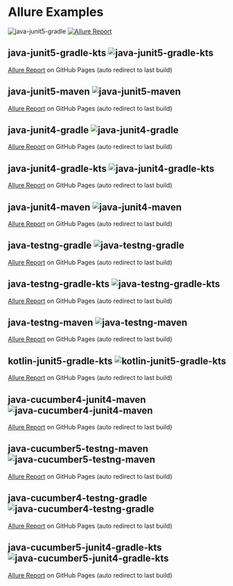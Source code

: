 # Allure Examples

![java-junit5-gradle](https://github.com/simple-elf/allure-examples/workflows/java-junit5-gradle/badge.svg)
[![Allure Report](https://img.shields.io/badge/Allure%20Report-published-yellowgreen)](https://simple-elf.github.io/allure-examples/java-junit5-gradle/)


## java-junit5-gradle-kts ![java-junit5-gradle-kts](https://github.com/simple-elf/allure-examples/workflows/java-junit5-gradle-kts/badge.svg)
[Allure Report](https://simple-elf.github.io/allure-examples/java-junit5-gradle-kts/) on GitHub Pages (auto redirect to last build)

## java-junit5-maven ![java-junit5-maven](https://github.com/simple-elf/allure-examples/workflows/java-junit5-maven/badge.svg)
[Allure Report](https://simple-elf.github.io/allure-examples/java-junit5-maven/) on GitHub Pages (auto redirect to last build)

## java-junit4-gradle ![java-junit4-gradle](https://github.com/simple-elf/allure-examples/workflows/java-junit4-gradle/badge.svg)
[Allure Report](https://simple-elf.github.io/allure-examples/java-junit4-gradle/) on GitHub Pages (auto redirect to last build)

## java-junit4-gradle-kts ![java-junit4-gradle-kts](https://github.com/simple-elf/allure-examples/workflows/java-junit4-gradle-kts/badge.svg)
[Allure Report](https://simple-elf.github.io/allure-examples/java-junit4-gradle-kts/) on GitHub Pages (auto redirect to last build)

## java-junit4-maven ![java-junit4-maven](https://github.com/simple-elf/allure-examples/workflows/java-junit4-maven/badge.svg)
[Allure Report](https://simple-elf.github.io/allure-examples/java-junit4-maven/) on GitHub Pages (auto redirect to last build)

## java-testng-gradle ![java-testng-gradle](https://github.com/simple-elf/allure-examples/workflows/java-testng-gradle/badge.svg)
[Allure Report](https://simple-elf.github.io/allure-examples/java-testng-gradle/) on GitHub Pages (auto redirect to last build)

## java-testng-gradle-kts ![java-testng-gradle-kts](https://github.com/simple-elf/allure-examples/workflows/java-testng-gradle-kts/badge.svg)
[Allure Report](https://simple-elf.github.io/allure-examples/java-testng-gradle-kts/) on GitHub Pages (auto redirect to last build)

## java-testng-maven ![java-testng-maven](https://github.com/simple-elf/allure-examples/workflows/java-testng-maven/badge.svg)
[Allure Report](https://simple-elf.github.io/allure-examples/java-testng-maven/) on GitHub Pages (auto redirect to last build)

## kotlin-junit5-gradle-kts ![kotlin-junit5-gradle-kts](https://github.com/simple-elf/allure-examples/workflows/kotlin-junit5-gradle-kts/badge.svg)
[Allure Report](https://simple-elf.github.io/allure-examples/kotlin-junit5-gradle-kts/) on GitHub Pages (auto redirect to last build)

## java-cucumber4-junit4-maven ![java-cucumber4-junit4-maven](https://github.com/simple-elf/allure-examples/workflows/java-cucumber4-junit4-maven/badge.svg)
[Allure Report](https://simple-elf.github.io/allure-examples/java-cucumber4-junit4-maven/) on GitHub Pages (auto redirect to last build)

## java-cucumber5-testng-maven ![java-cucumber5-testng-maven](https://github.com/simple-elf/allure-examples/workflows/java-cucumber5-testng-maven/badge.svg)
[Allure Report](https://simple-elf.github.io/allure-examples/java-cucumber5-testng-maven/) on GitHub Pages (auto redirect to last build)

## java-cucumber4-testng-gradle ![java-cucumber4-testng-gradle](https://github.com/simple-elf/allure-examples/workflows/java-cucumber4-testng-gradle/badge.svg)
[Allure Report](https://simple-elf.github.io/allure-examples/java-cucumber4-testng-gradle/) on GitHub Pages (auto redirect to last build)

## java-cucumber5-junit4-gradle-kts ![java-cucumber5-junit4-gradle-kts](https://github.com/simple-elf/allure-examples/workflows/java-cucumber5-junit4-gradle-kts/badge.svg)
[Allure Report](https://simple-elf.github.io/allure-examples/java-cucumber5-junit4-gradle-kts/) on GitHub Pages (auto redirect to last build)

